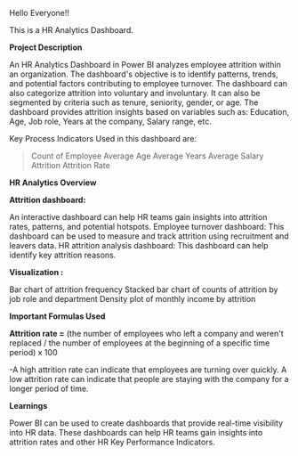 
Hello Everyone!!

This is a HR Analytics Dashboard.

**Project Description**

An HR Analytics Dashboard in Power BI analyzes employee attrition within an organization. The dashboard's objective is to identify patterns, trends, and potential factors contributing to employee turnover. The dashboard can also categorize attrition into voluntary and involuntary. It can also be segmented by criteria such as tenure, seniority, gender, or age. The dashboard provides attrition insights based on variables such as: Education, Age, Job role, Years at the company, Salary range, etc. 

Key Process Indicators Used in this dashboard are:

> Count of Employee
> Average Age
> Average Years
> Average Salary
> Attrition
> Attrition Rate


**HR Analytics Overview** 

**Attrition dashboard:**

An interactive dashboard can help HR teams gain insights into attrition rates, patterns, and potential hotspots.
Employee turnover dashboard: This dashboard can be used to measure and track attrition using recruitment and leavers data.
HR attrition analysis dashboard: This dashboard can help identify key attrition reasons.

**Visualization :**

Bar chart of attrition frequency
Stacked bar chart of counts of attrition by job role and department
Density plot of monthly income by attrition
 
**Important Formulas Used**

**Attrition rate =** (the number of employees who left a company and weren't replaced / the number of employees at the beginning of a specific time period) x 100 

-A high attrition rate can indicate that employees are turning over quickly. A low attrition rate can indicate that people are staying with the company for a longer period of time. 


**Learnings**

Power BI can be used to create dashboards that provide real-time visibility into HR data. These dashboards can help HR teams gain insights into attrition rates and other HR Key Performance Indicators.
